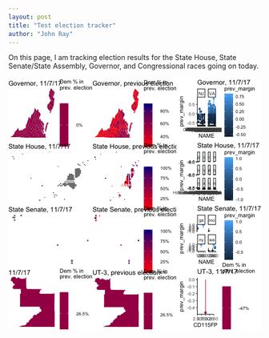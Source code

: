 ```yaml
---
layout: post
title: "Test election tracker"
author: "John Ray"
---
```


On this page, I am tracking election results for the State House, State Senate/State Assembly, Governor, and Congressional races going on today.





![plot of chunk unnamed-chunk-3](figure/unnamed-chunk-3-1.png)
